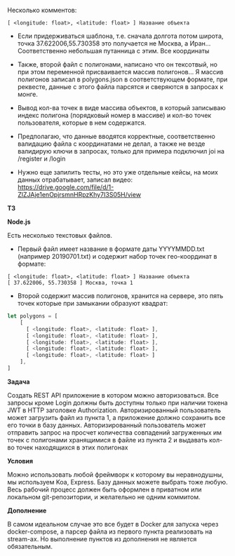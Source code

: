 Несколько комментов:
```
[ <longitude: float>, <latitude: float> ] Название объекта 
```
* Если придерживаться шаблона, т.е. сначала долгота потом широта, точка 37.622006,55.730358 это получается не Москва, а Иран...
Соответственно небольшая путанница с этим. Все координаты 

* Также, второй файл с полигонами, написано что он тексотвый, но при этом переменной присваивается массив полигонов...
Я массив полигонов записал в polygons.json в соответствующем формате, при реквесте, данные с этого файла парсятся 
и сверяются в запросах к монге.

* Вывод кол-ва точек в виде массива объектов, в который записываю индекс полигона (порядковый номер в массиве) и 
кол-во точек пользователя, которые в нем содержатся.

* Предполагаю, что данные вводятся корректные, соответственно валидацию файла с координатами не делал, а также не везде
валидирую ключи в запросах, только для примера подключил joi на /register и /login

* Нужно еще запилить тесты, но это уже отдельные кейсы, на моих данных отрабатывает, записал видео:
https://drive.google.com/file/d/1-ZlZJAje1enOpjrsmnHRpzKhy7I3S05H/view


**ТЗ**

**Node.js**

Есть несколько текстовых файлов.
* Первый файл имеет название в формате даты YYYYMMDD.txt (например 20190701.txt) и
содержит набор точек гео-координат в формате:

```
[ <longitude: float>, <latitude: float> ] Название объекта 
[ 37.622006, 55.730358 ] Москва, точка 1
```

* Второй содержит массив полигонов, хранится на сервере, это пять точек которые при
замыкании образуют квадрат:

```js 
let polygons = [
    [
      [ <longitude: float>, <latitude: float> ],
      [ <longitude: float>, <latitude: float> ],
      [ <longitude: float>, <latitude: float> ],
      [ <longitude: float>, <latitude: float> ],
      [ <longitude: float>, <latitude: float> ]
    ],
]
```
**Задача**

Создать REST API приложение в котором можно авторизоваться. Все запросы кроме
Login должны быть доступны только при наличии токена JWT в HTTP заголовке
Authorization.
Авторизированный пользователь может загрузить файл из пункта 1, а приложение
должно сохранить все его точки в базу данных.
Авторизированный пользователь может отправить запрос на просчет количества
совпадений загруженных им точек с полигонами хранящимися в файле из пункта 2 и
выдавать кол-во точек находящихся в этих полигонах

**Условия**

Можно использовать любой фреймворк к которому вы неравнодушны, мы используем
Koa, Express. Базу данных можете выбрать тоже любую. Весь рабочий процесс должен
быть оформлен в приватном или локальном git-репозитории, и желательно не одним
коммитом.

**Дополнение**

В самом идеальном случае это все будет в Docker для запуска через docker-compose, а
парсер файла из первого пункта реализовать на stream-ах. Но выполнение пунктов из
дополнения не является обязательным.
